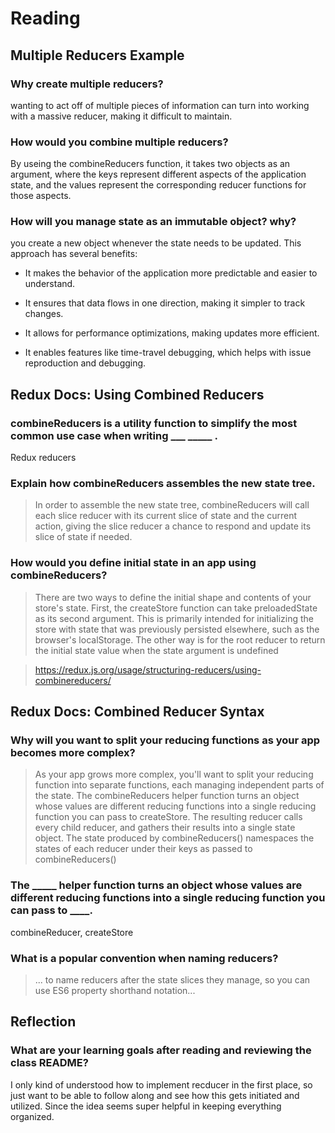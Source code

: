 # Reading
## Multiple Reducers Example

### Why create multiple reducers?

wanting to act off of multiple pieces of information can turn into working with a massive reducer, making it difficult to maintain.

### How would you combine multiple reducers?

By useing the combineReducers function, it takes two objects as an argument, where the keys represent different aspects of the application state, and the values represent the corresponding reducer functions for those aspects. 

### How will you manage state as an immutable object? why?

you create a new object whenever the state needs to be updated. This approach has several benefits:

- It makes the behavior of the application more predictable and easier to understand.

- It ensures that data flows in one direction, making it simpler to track changes.

- It allows for performance optimizations, making updates more efficient.

- It enables features like time-travel debugging, which helps with issue reproduction and debugging.

## Redux Docs: Using Combined Reducers

### combineReducers is a utility function to simplify the most common use case when writing ___ _____ .

Redux reducers

### Explain how combineReducers assembles the new state tree.

> In order to assemble the new state tree, combineReducers will call each slice reducer with its current slice of state and the current action, giving the slice reducer a chance to respond and update its slice of state if needed.

### How would you define initial state in an app using combineReducers?

> There are two ways to define the initial shape and contents of your store's state. First, the createStore function can take preloadedState as its second argument. This is primarily intended for initializing the store with state that was previously persisted elsewhere, such as the browser's localStorage. The other way is for the root reducer to return the initial state value when the state argument is undefined

> https://redux.js.org/usage/structuring-reducers/using-combinereducers/

## Redux Docs: Combined Reducer Syntax

### Why will you want to split your reducing functions as your app becomes more complex?

> As your app grows more complex, you'll want to split your reducing function into separate functions, each managing independent parts of the state.
> The combineReducers helper function turns an object whose values are different reducing functions into a single reducing function you can pass to createStore.
The resulting reducer calls every child reducer, and gathers their results into a single state object. The state produced by combineReducers() namespaces the states of each reducer under their keys as passed to combineReducers()

### The _____ helper function turns an object whose values are different reducing functions into a single reducing function you can pass to ____.

combineReducer, createStore

### What is a popular convention when naming reducers?

> ... to name reducers after the state slices they manage, so you can use ES6 property shorthand notation...

## Reflection
### What are your learning goals after reading and reviewing the class README?

I only kind of understood how to implement recducer in the first place, so just want to be able to follow along and see how this gets initiated and utilized. Since the idea seems super helpful in keeping everything organized.